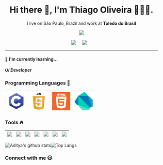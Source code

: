 <h1 align='center'> Hi there 👋, I'm Thiago Oliveira 👋🙋‍♂️. </h1>

<p align='center'>
 I live on São Paulo, Brazil and work at <b>Toledo do Brasil</b> 
</p>

<p align='center'>
  <a href="#"><img src="https://visitor-badge.glitch.me/badge?page_id=StefanyVasc.StefanyVasc??style=for-the-badge&logo=appveyor"></a>
</p>


<p align='center'>
  <a href="https://www.linkedin.com/in/thiago-oliveira-5b86b8140/"><img src="https://img.shields.io/badge/linkedin-%230077B5.svg?&style=for-the-badge&logo=linkedin&logoColor=white" /></a>&nbsp;&nbsp;&nbsp;&nbsp;
  <a blank href="mailto:thiagorst.oliveira@gmail.com?subject=Olá%20Thiago" target="_blank"><img src="https://img.shields.io/badge/gmail-%23D14836.svg?&style=for-the-badge&logo=gmail&logoColor=white" /></a>&nbsp;&nbsp;&nbsp;&nbsp;

</p>


<hr>

<h4>🌱 I'm currently learning...</h4>

<h5>UI Developer</h5>

### Programming Languages  :rocket:
|<img src="https://github.com/Thiagorost/ThiagoRost/blob/main/images/Programming_languages/c.png" width=60> | <img src="https://github.com/Thiagorost/ThiagoRost/blob/main/images/Programming_languages/javascript.png" width=60> | <img src="https://github.com/Thiagorost/ThiagoRost/blob/main/images/Programming_languages/logo-html-5.png" width=60> |<img src="https://github.com/Thiagorost/ThiagoRost/blob/main/images/Programming_languages/dart.png" width=60> |
|:---:|:---:|:---:|:---:|


### Tools :fire:
|<img src="https://github.com/adityakamath16/adityakamath16/blob/master/images/tools/1200px-Android_Studio_icon.svg.png" width=60>| <img src="https://github.com/adityakamath16/adityakamath16/blob/master/images/tools/intellij-idea_logo_300x300.png" width=60>| <img src="https://github.com/adityakamath16/adityakamath16/blob/master/images/tools/Adobe_Brackets_v0.0.x_icon.png" width=60>|  <img src="https://github.com/adityakamath16/adityakamath16/blob/master/images/tools/firebase.png" width=60> | <img src="https://github.com/adityakamath16/adityakamath16/blob/master/images/tools/25231.svg" width=60> |<img src="https://github.com/adityakamath16/adityakamath16/blob/master/images/tools/logo-stable.png" width=60> |<img src="https://github.com/adityakamath16/adityakamath16/blob/master/images/tools/flutter.png" width=60> |
|:---:|:---:|:---:|:---:|:---:|:---:|:---:|

![Aditya's github stats](https://github-readme-stats.vercel.app/api?username=adityakamath16)![Top Langs](https://github-readme-stats.vercel.app/api/top-langs/?username=adityakamath16&layout=compact)


### Connect with me :smiley:




